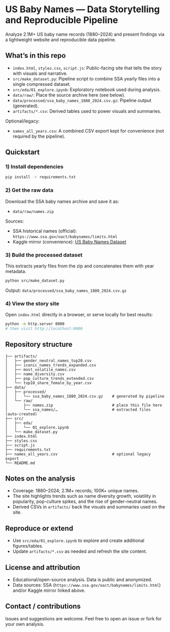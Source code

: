 # US Baby Names — Data Storytelling and Reproducible Pipeline

Analyze 2.1M+ US baby name records (1880–2024) and present findings via a lightweight website and reproducible data pipeline.

## What’s in this repo

- `index.html`, `styles.css`, `script.js`: Public-facing site that tells the story with visuals and narrative.
- `src/make_dataset.py`: Pipeline script to combine SSA yearly files into a single compressed dataset.
- `src/eda/01_explore.ipynb`: Exploratory notebook used during analysis.
- `data/raw/`: Place the source archive here (see below).
- `data/processed/ssa_baby_names_1880_2024.csv.gz`: Pipeline output (generated).
- `artifacts/*.csv`: Derived tables used to power visuals and summaries.

Optional/legacy:
- `names_all_years.csv`: A combined CSV export kept for convenience (not required by the pipeline).

## Quickstart

### 1) Install dependencies
```bash
pip install -r requirements.txt
```

### 2) Get the raw data
Download the SSA baby names archive and save it as:
- `data/raw/names.zip`

Sources:
- SSA historical names (official): `https://www.ssa.gov/oact/babynames/limits.html`
- Kaggle mirror (convenience): [US Baby Names Dataset](https://www.kaggle.com/datasets/kaggle/us-baby-names)

### 3) Build the processed dataset
This extracts yearly files from the zip and concatenates them with year metadata.
```bash
python src/make_dataset.py
```
Output: `data/processed/ssa_baby_names_1880_2024.csv.gz`

### 4) View the story site
Open `index.html` directly in a browser, or serve locally for best results:
```bash
python -m http.server 8000
# then visit http://localhost:8000
```

## Repository structure
```
├── artifacts/
│   ├── gender_neutral_names_top20.csv
│   ├── iconic_names_trends_expanded.csv
│   ├── most_volatile_names.csv
│   ├── name_diversity.csv
│   ├── pop_culture_trends_extended.csv
│   └── top10_share_female_by_year.csv
├── data/
│   ├── processed/
│   │   └── ssa_baby_names_1880_2024.csv.gz    # generated by pipeline
│   └── raw/
│       ├── names.zip                          # place this file here
│       └── ssa_names/…                        # extracted files (auto-created)
├── src/
│   ├── eda/
│   │   └── 01_explore.ipynb
│   └── make_dataset.py
├── index.html
├── styles.css
├── script.js
├── requirements.txt
├── names_all_years.csv                        # optional legacy export
└── README.md
```

## Notes on the analysis

- Coverage: 1880–2024; 2.1M+ records; 100K+ unique names.
- The site highlights trends such as name diversity growth, volatility in popularity, pop-culture spikes, and the rise of gender-neutral names.
- Derived CSVs in `artifacts/` back the visuals and summaries used on the site.

## Reproduce or extend

- Use `src/eda/01_explore.ipynb` to explore and create additional figures/tables.
- Update `artifacts/*.csv` as needed and refresh the site content.

## License and attribution

- Educational/open-source analysis. Data is public and anonymized.
- Data sources: SSA (`https://www.ssa.gov/oact/babynames/limits.html`) and/or Kaggle mirror linked above.

## Contact / contributions

Issues and suggestions are welcome. Feel free to open an issue or fork for your own analysis.
